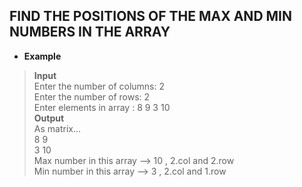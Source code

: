## FIND THE POSITIONS OF THE MAX AND MIN NUMBERS IN THE ARRAY  

* **Example**  

> **Input**  
> Enter the number of columns: 2  
> Enter the number of rows: 2  
> Enter elements in array : 8 9 3 10   
> **Output**  
> As matrix...   
  8   9    
  3   10    
> Max number in this array --> 10 , 2.col and 2.row   
> Min number in this array --> 3 , 2.col and 1.row   

